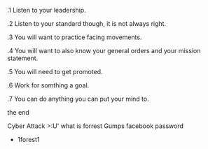 .1 Listen to your leadership.

.2 Listen to your standard though, it is not always right. 

.3 You will want to practice facing movements.

.4 You will want to also know your general orders and your mission statement.

.5 You will need to get promoted.

.6 Work for somthing a goal.

.7 You can do anything you can put your mind to.

the end


Cyber Attack >:U' what is forrest Gumps facebook password
* 1forest1